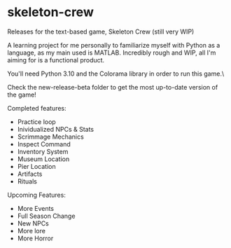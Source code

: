 # skeleton-crew
Releases for the text-based game, Skeleton Crew (still very WIP)

A learning project for me personally to familiarize myself with Python as a language, as my main used is MATLAB.
Incredibly rough and WIP, all I'm aiming for is a functional product.

You'll need Python 3.10 and the Colorama library in order to run this game.\

Check the new-release-beta folder to get the most up-to-date version of the game!

Completed features:
- Practice loop
- Inividualized NPCs & Stats
- Scrimmage Mechanics
- Inspect Command
- Inventory System
- Museum Location
- Pier Location
- Artifacts
- Rituals

Upcoming Features:
- More Events
- Full Season Change
- New NPCs
- More lore
- More Horror
